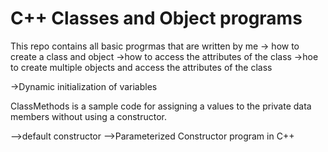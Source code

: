 # C++ Classes and Object programs
This repo contains all basic progrmas that are written by me
-> how to create a class and object
->how to access the attributes of the class
->hoe to create multiple objects and access the attributes of the class

->Dynamic initialization of variables 

ClassMethods is a sample code for assigning a values to the private data members without using a constructor.

-->default constructor
-->Parameterized Constructor program in C++
